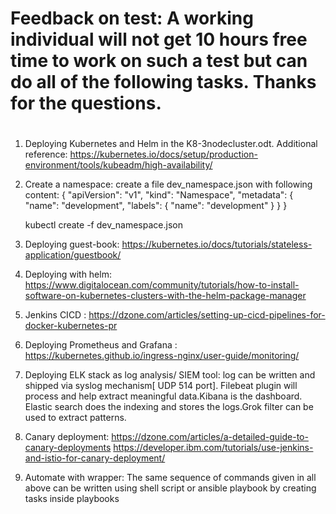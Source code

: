 #
# Feedback on test: A working individual will not get 10 hours free time to work on such a test but can do all of the following tasks. Thanks for the questions.
#
1. Deploying Kubernetes and Helm in the K8-3nodecluster.odt. Additional reference: https://kubernetes.io/docs/setup/production-environment/tools/kubeadm/high-availability/
2. Create a namespace: 
create a file dev_namespace.json with following content: 
{
  "apiVersion": "v1",
  "kind": "Namespace",
  "metadata": {
    "name": "development",
    "labels": {
      "name": "development"
    }
  }
}

   kubectl create -f dev_namespace.json

2. Deploying guest-book: https://kubernetes.io/docs/tutorials/stateless-application/guestbook/
3. Deploying with helm: https://www.digitalocean.com/community/tutorials/how-to-install-software-on-kubernetes-clusters-with-the-helm-package-manager
4. Jenkins CICD : https://dzone.com/articles/setting-up-cicd-pipelines-for-docker-kubernetes-pr
5. Deploying Prometheus and Grafana : https://kubernetes.github.io/ingress-nginx/user-guide/monitoring/
6. Deploying ELK stack as log analysis/ SIEM tool: log can be written and shipped via syslog mechanism[ UDP 514 port]. Filebeat plugin will process and help extract meaningful data.Kibana is the dashboard. Elastic search does the indexing and stores the logs.Grok filter can be used to extract patterns.
7. Canary deployment: https://dzone.com/articles/a-detailed-guide-to-canary-deployments
    https://developer.ibm.com/tutorials/use-jenkins-and-istio-for-canary-deployment/
8.  Automate with wrapper: The same sequence of commands given in all above can be written using shell script or ansible playbook      by creating tasks inside playbooks

